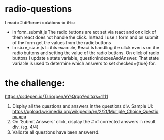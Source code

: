 # radio-questions
I made 2 different solutions to this: 
- in form_submit.js The radio buttons are not set via react and on click of them react does not handle the click. Instead I use a form and on submit of the form get the values from the radio buttons
- in store_state.js In this example, React is handling the click events on the radio buttons and setting the value of the radio buttons. On click of radio buttons I update a state variable, questionIndexesAndAnswer. That state variable is used to determine which answers to set checked={true} for. 

# the challenge:
https://codepen.io/Tario/pen/eYeQrgp?editors=1111
1) Display all the questions and answers in the questions div.
Sample UI: https://upload.wikimedia.org/wikipedia/en/2/2f/Multiple_Choice_Questions.png
2) On 'Submit Answers' click, display the # of corrected answers in result div. (eg. 4/4)
3) Validate all questions have been answered.
